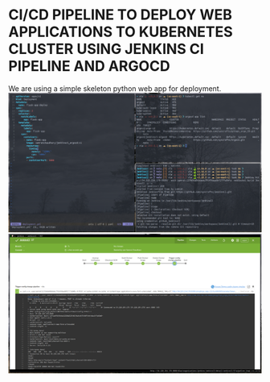 # CI/CD PIPELINE TO DEPLOY WEB APPLICATIONS TO KUBERNETES CLUSTER USING JENKINS CI PIPELINE AND ARGOCD
We are using a simple skeleton python web app for deployment.
![](intro.png)
![](blueocean.png)
